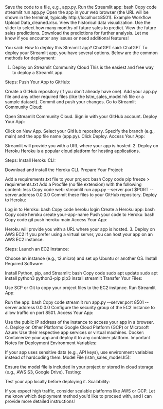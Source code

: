 Save the code to a file, e.g., app.py.
Run the Streamlit app:
bash
Copy code
streamlit run app.py
Open the app in your web browser (the URL will be shown in the terminal, typically http://localhost:8501).
Example Workflow
Upload Data_cleaned.xlsx.
View the historical data visualization.
Use the slider to select how many months of future sales to predict.
View the future sales predictions.
Download the predictions for further analysis.
Let me know if you encounter any issues or need additional features!






You said:
How to deploy this Streamlit app?
ChatGPT said:
ChatGPT
To deploy your Streamlit app, you have several options. Below are the common methods for deployment:

1. Deploy on Streamlit Community Cloud
This is the easiest and free way to deploy a Streamlit app.

Steps:
Push Your App to GitHub:

Create a GitHub repository (if you don’t already have one).
Add your app.py file and any other required files (like the lstm_sales_model.h5 file or a sample dataset).
Commit and push your changes.
Go to Streamlit Community Cloud:

Open Streamlit Community Cloud.
Sign in with your GitHub account.
Deploy Your App:

Click on New App.
Select your GitHub repository.
Specify the branch (e.g., main) and the app file name (app.py).
Click Deploy.
Access Your App:

Streamlit will provide you with a URL where your app is hosted.
2. Deploy on Heroku
Heroku is a popular cloud platform for hosting applications.

Steps:
Install Heroku CLI:

Download and install the Heroku CLI.
Prepare Your Project:

Add a requirements.txt file to your project:
bash
Copy code
pip freeze > requirements.txt
Add a Procfile (no file extension) with the following content:
less
Copy code
web: streamlit run app.py --server.port $PORT --server.address 0.0.0.0
Commit these files to your GitHub repository.
Deploy to Heroku:

Log in to Heroku:
bash
Copy code
heroku login
Create a Heroku app:
bash
Copy code
heroku create your-app-name
Push your code to Heroku:
bash
Copy code
git push heroku main
Access Your App:

Heroku will provide you with a URL where your app is hosted.
3. Deploy on AWS EC2
If you prefer using a virtual server, you can host your app on an AWS EC2 instance.

Steps:
Launch an EC2 Instance:

Choose an instance (e.g., t2.micro) and set up Ubuntu or another OS.
Install Required Software:

Install Python, pip, and Streamlit:
bash
Copy code
sudo apt update
sudo apt install python3 python3-pip
pip3 install streamlit
Transfer Your Files:

Use SCP or Git to copy your project files to the EC2 instance.
Run Streamlit App:

Run the app:
bash
Copy code
streamlit run app.py --server.port 8501 --server.address 0.0.0.0
Configure the security group of the EC2 instance to allow traffic on port 8501.
Access Your App:

Use the public IP address of the instance to access your app in a browser.
4. Deploy on Other Platforms
Google Cloud Platform (GCP) or Microsoft Azure: Use their respective app services or virtual machines.
Docker: Containerize your app and deploy it to any container platform.
Important Notes for Deployment
Environment Variables:

If your app uses sensitive data (e.g., API keys), use environment variables instead of hardcoding them.
Model File (lstm_sales_model.h5):

Ensure the model file is included in your project or stored in cloud storage (e.g., AWS S3, Google Drive).
Testing:

Test your app locally before deploying it.
Scalability:

If you expect high traffic, consider scalable platforms like AWS or GCP.
Let me know which deployment method you'd like to proceed with, and I can provide more detailed instructions!
